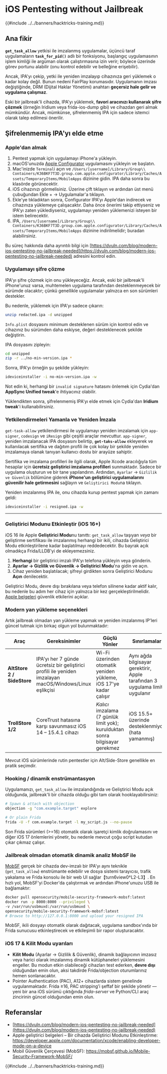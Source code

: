 # iOS Pentesting without Jailbreak

{{#include ../../banners/hacktricks-training.md}}

## Ana fikir

**`get_task_allow`** yetkisi ile imzalanmış uygulamalar, üçüncü taraf uygulamaların **`task_for_pid()`** adlı bir fonksiyonu, başlangıç uygulamasının işlem kimliği ile argüman olarak çalıştırmasına izin verir; böylece üzerinde görev portunu alabilir (onu kontrol edebilir ve belleğine erişebilir).

Ancak, IPA'yı çekip, yetki ile yeniden imzalayıp cihazınıza geri yüklemek o kadar kolay değil. Bunun nedeni FairPlay korumasıdır. Uygulamanın imzası değiştiğinde, DRM (Dijital Haklar Yönetimi) anahtarı **geçersiz hale gelir ve uygulama çalışmaz**.

Eski bir jailbreak'li cihazda, IPA'yı yüklemek, **favori aracınızı kullanarak şifre çözmek** (örneğin Iridium veya frida-ios-dump gibi) ve cihazdan geri almak mümkündür. Ancak, mümkünse, şifrelenmemiş IPA için sadece istemci olarak talep edilmesi önerilir.

## Şifrelenmemiş IPA'yı elde etme

### Apple'dan almak

1. Pentest yapmak için uygulamayı iPhone'a yükleyin.
2. macOS'unuzda [Apple Configurator](https://apps.apple.com/au/app/apple-configurator/id1037126344?mt=12) uygulamasını yükleyin ve başlatın.
3. Mac'inizde `Terminal`i açın ve `/Users/[username]/Library/Group\\ Containers/K36BKF7T3D.group.com.apple.configurator/Library/Caches/Assets/TemporaryItems/MobileApps` dizinine gidin. IPA daha sonra bu klasörde görünecektir.
4. iOS cihazınızı görmelisiniz. Üzerine çift tıklayın ve ardından üst menü çubuğundan Ekle + → Uygulamalar'a tıklayın.
5. Ekle'ye tıkladıktan sonra, Configurator IPA'yı Apple'dan indirecek ve cihazınıza yüklemeye çalışacaktır. Daha önce önerimi takip ettiyseniz ve IPA'yı zaten yüklediyseniz, uygulamayı yeniden yüklemenizi isteyen bir istem belirecektir.
6. IPA, `/Users/[username]/Library/Group\\ Containers/K36BKF7T3D.group.com.apple.configurator/Library/Caches/Assets/TemporaryItems/MobileApps` dizinine indirilmelidir; buradan alabilirsiniz.

Bu süreç hakkında daha ayrıntılı bilgi için [https://dvuln.com/blog/modern-ios-pentesting-no-jailbreak-needed](https://dvuln.com/blog/modern-ios-pentesting-no-jailbreak-needed) adresini kontrol edin.

### Uygulamayı şifre çözme

IPA'yı şifre çözmek için onu yükleyeceğiz. Ancak, eski bir jailbreak'li iPhone'unuz varsa, muhtemelen uygulama tarafından desteklenmeyecek bir sürümde olacaktır; çünkü genellikle uygulamalar yalnızca en son sürümleri destekler.

Bu nedenle, yüklemek için IPA'yı sadece çıkarın:
```bash
unzip redacted.ipa -d unzipped
```
`Info.plist` dosyasını minimum desteklenen sürüm için kontrol edin ve cihazınız bu sürümden daha eskiyse, değeri desteklenecek şekilde değiştirin.

IPA dosyasını zipleyin:
```bash
cd unzipped
zip -r ../no-min-version.ipa *
```
Sonra, IPA'yı örneğin şu şekilde yükleyin:
```bash
ideviceinstaller -i no-min-version.ipa -w
```
Not edin ki, herhangi bir `invalid signature` hatasını önlemek için Cydia'dan **AppSync Unified tweak**'e ihtiyacınız olabilir.

Yüklendikten sonra, şifrelenmemiş IPA'yı elde etmek için Cydia'dan **Iridium tweak**'i kullanabilirsiniz.


### Yetkilendirmeleri Yamanla ve Yeniden İmzala

`get-task-allow` yetkilendirmesi ile uygulamayı yeniden imzalamak için `app-signer`, `codesign` ve `iResign` gibi çeşitli araçlar mevcuttur. `app-signer`, yeniden imzalanacak IPA dosyasını belirtip, **`get-taks-allow`** ekleyerek ve kullanılacak sertifika ve dağıtım profili ile çok kolay bir şekilde yeniden imzalamaya olanak tanıyan kullanıcı dostu bir arayüze sahiptir.

Sertifika ve imzalama profilleri ile ilgili olarak, Apple Xcode aracılığıyla tüm hesaplar için **ücretsiz geliştirici imzalama profilleri** sunmaktadır. Sadece bir uygulama oluşturun ve bir tane yapılandırın. Ardından, `Ayarlar` → `Gizlilik ve Güvenlik` bölümüne giderek **iPhone'un geliştirici uygulamalarını güvenilir hale getirmesini** sağlayın ve `Geliştirici Modu`na tıklayın.

Yeniden imzalanmış IPA ile, onu cihazda kurup pentest yapmak için zamanı geldi:
```bash
ideviceinstaller -i resigned.ipa -w
```
---

### Geliştirici Modunu Etkinleştir (iOS 16+)

iOS 16 ile Apple **Geliştirici Modu**nu tanıttı: `get_task_allow` taşıyan *veya* bir geliştirme sertifikası ile imzalanmış herhangi bir ikili, cihazda Geliştirici Modu etkinleştirilene kadar başlatılmayı reddedecektir. Bu bayrak açık olmadıkça Frida/LLDB'yi de ekleyemezsiniz.

1. **Herhangi** bir geliştirici imzalı IPA'yı telefona yükleyin veya gönderin.
2. **Ayarlar → Gizlilik ve Güvenlik → Geliştirici Modu**'na gidin ve açın.
3. Cihaz yeniden başlatılacak; şifreyi girdikten sonra Geliştirici Modunu **Açın** denilecektir.

Geliştirici Modu, devre dışı bırakılana veya telefon silinene kadar aktif kalır, bu nedenle bu adım her cihaz için yalnızca bir kez gerçekleştirilmelidir. [Apple belgeleri](https://developer.apple.com/documentation/xcode/enabling-developer-mode-on-a-device) güvenlik etkilerini açıklar.

### Modern yan yükleme seçenekleri

Artık jailbreak olmadan yan yükleme yapmak ve yeniden imzalanmış IP'leri güncel tutmak için birkaç olgun yol bulunmaktadır:

| Araç | Gereksinimler | Güçlü Yönler | Sınırlamalar |
|------|--------------|-----------|-------------|
| **AltStore 2 / SideStore** | IPA'yı her 7 günde ücretsiz bir geliştirici profili ile yeniden imzalayan macOS/Windows/Linux eşlikçisi | Wi-Fi üzerinden otomatik yeniden yükleme, iOS 17'ye kadar çalışır | Aynı ağda bilgisayar gerektirir, Apple tarafından 3 uygulama limiti uygulanır |
| **TrollStore 1/2** | CoreTrust hatasına karşı savunmasız iOS 14 – 15.4.1 cihazı | *Kalıcı* imzalama (7 günlük limit yok); kurulduktan sonra bilgisayar gerekmez | iOS 15.5+ üzerinde desteklenmiyor (hata yamanmış) |

Mevcut iOS sürümlerinde rutin pentestler için Alt/Side-Store genellikle en pratik seçimdir.

### Hooking / dinamik enstrümantasyon

Uygulamanızı, `get_task_allow` ile imzalandığında ve Geliştirici Modu açık olduğunda, jailbreak'li bir cihazda olduğu gibi tam olarak hooklayabilirsiniz:
```bash
# Spawn & attach with objection
objection -g "com.example.target" explore

# Or plain Frida
frida -U -f com.example.target -l my_script.js --no-pause
```
Son Frida sürümleri (>=16) otomatik olarak işaretçi kimlik doğrulamasını ve diğer iOS 17 önlemlerini yönetir, bu nedenle mevcut çoğu script kutudan çıkar çıkmaz çalışır.

### Jailbreak olmadan otomatik dinamik analiz MobSF ile

[MobSF](https://mobsf.github.io/Mobile-Security-Framework-MobSF/) gerçek bir cihazda dev-imzalı bir IPA'yı aynı teknikle (`get_task_allow`) enstrümante edebilir ve dosya sistemi tarayıcısı, trafik yakalama ve Frida konsolu ile bir web UI sağlar【turn6view0†L2-L3】. En hızlı yol, MobSF'yi Docker'da çalıştırmak ve ardından iPhone'unuzu USB ile bağlamaktır:
```bash
docker pull opensecurity/mobile-security-framework-mobsf:latest
docker run -p 8000:8000 --privileged \
-v /var/run/usbmuxd:/var/run/usbmuxd \
opensecurity/mobile-security-framework-mobsf:latest
# Browse to http://127.0.0.1:8000 and upload your resigned IPA
```
MobSF, ikili dosyayı otomatik olarak dağıtacak, uygulama sandbox'ında bir Frida sunucusu etkinleştirecek ve etkileşimli bir rapor oluşturacaktır.

### iOS 17 & Kilit Modu uyarıları

* **Kilit Modu** (Ayarlar → Gizlilik & Güvenlik), dinamik bağlayıcının imzasız veya harici olarak imzalanmış dinamik kütüphaneleri yüklemesini engeller. Bu modun etkin olabileceği cihazları test ederken, **devre dışı** olduğundan emin olun, aksi takdirde Frida/objection oturumlarınız hemen sonlanacaktır.
* Pointer Authentication (PAC), A12+ cihazlarda sistem genelinde uygulanmaktadır. Frida ≥16, PAC stripping'i şeffaf bir şekilde yönetir — yeni bir ana iOS sürümü çıktığında *frida-server* ve Python/CLI araç zincirinin güncel olduğundan emin olun.

## Referanslar

- [https://dvuln.com/blog/modern-ios-pentesting-no-jailbreak-needed](https://dvuln.com/blog/modern-ios-pentesting-no-jailbreak-needed)
- Apple geliştirici belgeleri – Bir cihazda Geliştirici Modunu Etkinleştirme: <https://developer.apple.com/documentation/xcode/enabling-developer-mode-on-a-device>
- Mobil Güvenlik Çerçevesi (MobSF): <https://mobsf.github.io/Mobile-Security-Framework-MobSF/>

{{#include ../../banners/hacktricks-training.md}}
